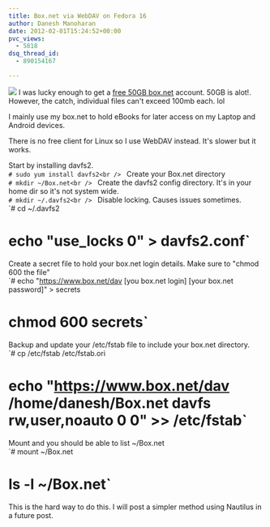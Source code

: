 ```yaml
---
title: Box.net via WebDAV on Fedora 16
author: Danesh Manoharan
date: 2012-02-01T15:24:52+00:00
pvc_views:
  - 5818
dsq_thread_id:
  - 890154167

---
```

![](/wp-content/uploads/2012/02/boxnet-450x271.png)
I was lucky enough to get a <a title="Current 50GB promotions" href="https://support.box.net/entries/20768867-box-50-gb-promotion-faqs" target="_blank">free 50GB box.net</a> account. 50GB is alot!. However, the catch, individual files can't exceed 100mb each. lol

I mainly use my box.net to hold eBooks for later access on my Laptop and Android devices.

There is no free client for Linux so I use WebDAV instead. It's slower but it works.

Start by installing davfs2.  
`# sudo yum install davfs2<br />
` Create your Box.net directory  
`# mkdir ~/Box.net<br />
` Create the davfs2 config directory. It's in your home dir so it's not system wide.  
`# mkdir ~/.davfs2<br />
` Disable locking. Causes issues sometimes.  
`# cd ~/.davfs2<br />
# echo "use_locks 0" > davfs2.conf`  
Create a secret file to hold your box.net login details. Make sure to "chmod 600 the file"  
`# echo "https://www.box.net/dav [you box.net login] [your box.net password]" > secrets<br />
# chmod 600 secrets`  
Backup and update your /etc/fstab file to include your box.net directory.  
`# cp /etc/fstab /etc/fstab.ori<br />
# echo "https://www.box.net/dav /home/danesh/Box.net davfs rw,user,noauto 0 0" >> /etc/fstab`  
Mount and you should be able to list ~/Box.net  
`# mount ~/Box.net<br />
# ls -l ~/Box.net`

This is the hard way to do this. I will post a simpler method using Nautilus in a future post.